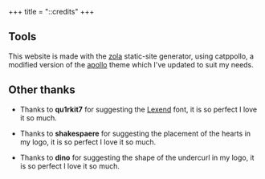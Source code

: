 +++
title = "::credits"
+++

## Tools

This website is made with the [zola](https://getzola.org) static-site generator,
using catppollo, a modified version of the [apollo](https://github.com/not-matthias/apollo/tree/main)
theme which I've updated to suit my needs.

## Other thanks

- Thanks to **qu1rkit7** for suggesting the [Lexend](https://www.lexend.com/) font,
  it is so perfect I love it so much.

- Thanks to **shakespaere** for suggesting the placement of the hearts in my logo,
  it is so perfect I love it so much.

- Thanks to **dino** for suggesting the shape of the undercurl in my logo,
  it is so perfect I love it so much.
